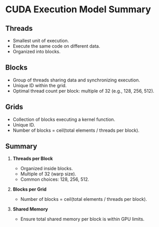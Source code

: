 # CUDA Execution Model Summary

## Threads
- Smallest unit of execution.
- Execute the same code on different data.
- Organized into blocks.

## Blocks
- Group of threads sharing data and synchronizing execution.
- Unique ID within the grid.
- Optimal thread count per block: multiple of 32 (e.g., 128, 256, 512).

## Grids
- Collection of blocks executing a kernel function.
- Unique ID.
- Number of blocks = ceil(total elements / threads per block).

## Summary
1. **Threads per Block**
    - Organized inside blocks.
    - Multiple of 32 (warp size).
    - Common choices: 128, 256, 512.

2. **Blocks per Grid**
    - Number of blocks = ceil(total elements / threads per block).

3. **Shared Memory**
    - Ensure total shared memory per block is within GPU limits.
